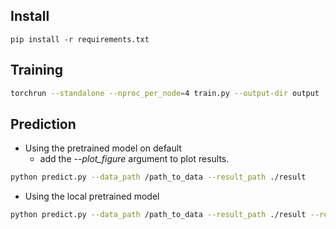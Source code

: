 ## Install

```
pip install -r requirements.txt
```

## Training
```bash
torchrun --standalone --nproc_per_node=4 train.py --output-dir output
```

## Prediction

- Using the pretrained model on default
  - add the *--plot_figure* argument to plot results. 
```bash
python predict.py --data_path /path_to_data --result_path ./result
```

- Using the local pretrained model
```bash
python predict.py --data_path /path_to_data --result_path ./result --resume  pretrained_model.pth
```


